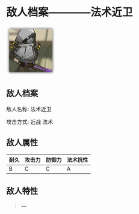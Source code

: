 # 敌人档案————法术近卫

![法术近卫](./eneIcons/法术近卫.png)

## 敌人档案

敌人名称: 法术近卫

攻击方式: 近战 法术

## 敌人属性

| 耐久      | 攻击力  | 防御力 | 法术抗性 |
|---------|------|-----|------|
| B | C | C | A |

## 敌人特性
> —
